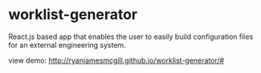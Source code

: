 # worklist-generator
React.js based app that enables the user to easily build configuration files for an external engineering system.

view demo: http://ryanjamesmcgill.github.io/worklist-generator/#
